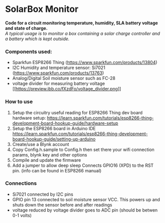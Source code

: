 # SolarBox Monitor

**Code for a circuit monitoring temperature, humidity, SLA battery voltage and state of charge.**  
*A typical usage is to monitor a box containing a solar charge controller and a battery which is kept outside.*

### Components used:
- Sparkfun ESP8266 Thing (https://www.sparkfun.com/products/13804)
- I2C Humidity and temperature sensor: Si7021 (https://www.sparkfun.com/products/13763)
- Analog/Digital Soil moisture sensor such as FC-28
- voltage divider for measuring battery voltage
[[https://preview.ibb.co/fXzdFo/voltage_divider.png]]

### How to use

1. Setup the circuitry
   useful reading for ESP8266 Thing dev board hardware setup: https://learn.sparkfun.com/tutorials/esp8266-thing-development-board-hookup-guide/hardware-setup
2. Setup the ESP8266 board in Arduino IDE
   https://learn.sparkfun.com/tutorials/esp8266-thing-development-board-hookup-guide/setting-up-arduino
3. Create/use a Blynk account
4. Copy Config.h.sample to Config.h then set there your wifi connection params, blynk key and other options
5. Compile and update the firmware
6. Add a jumper to allow deep sleep
   Connects GPIO16 (XPD) to the RST pin. (info can be found in ESP8266 manual)

### Connections

- Si7021 connected by I2C pins
- GPIO pin 13 connected to soil moisture sensor VCC. This powers up and shuts down the sensor before and after readings 
- voltage reduced by voltage divider goes to ADC pin (should be betwen 0-1 volts)
